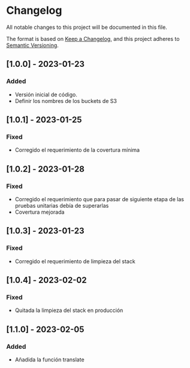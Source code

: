 # Changelog
All notable changes to this project will be documented in this file.

The format is based on [Keep a Changelog](https://keepachangelog.com/en/1.0.0/),
and this project adheres to [Semantic Versioning](https://semver.org/spec/v2.0.0.html).

## [1.0.0] - 2023-01-23
### Added
- Versión inicial de código.
- Definir los nombres de los buckets de S3

## [1.0.1] - 2023-01-25
### Fixed
- Corregido el requerimiento de la covertura mínima

## [1.0.2] - 2023-01-28
### Fixed
- Corregido el requerimiento que para pasar de siguiente etapa de las pruebas unitarias debía de superarlas
- Covertura mejorada

## [1.0.3] - 2023-01-23
### Fixed
- Corregido el requerimiento de limpieza del stack

## [1.0.4] - 2023-02-02
### Fixed
- Quitada la limpieza del stack en producción

## [1.1.0] - 2023-02-05
### Added
- Añadida la función translate
